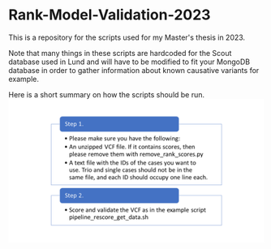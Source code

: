 # Rank-Model-Validation-2023
This is a repository for the scripts used for my Master's thesis in 2023.

Note that many things in these scripts are hardcoded for the Scout database used in Lund and will have to be modified to fit your MongoDB database in order to gather information about known causative variants for example.

Here is a short summary on how the scripts should be run.
![Short summary](How_to_run_validation.png)

